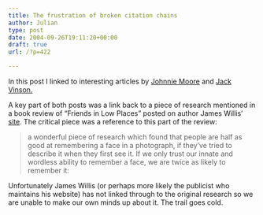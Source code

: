 ```yaml
---
title: The frustration of broken citation chains
author: Julian
type: post
date: 2004-09-26T19:11:20+00:00
draft: true
url: /?p=422

---
```

In this post I linked to interesting articles by [Johnnie Moore][1] and [Jack Vinson.][2]

A key part of both posts was a link back to a piece of research mentioned in a book review of &#8220;Friends in Low Places&#8221; posted on author James Willis&#8217; [site][3]. The critical piece was a reference to this part of the review:

> a wonderful piece of research which found that people are half as good at remembering a face in a photograph, if they’ve tried to describe it when they first see it. If we only trust our innate and wordless ability to remember a face, we are twice as likely to remember it:

Unfortunately James Willis (or perhaps more likely the publicist who maintains his website) has not linked through to the original research so we are unable to make our own minds up about it. The trail goes cold.

 [1]: https://www.johnniemoore.com/blog/archives/000480.php
 [2]: https://jackvinson.com/archives/2004/09/19/conscious_kills_the_unconscious_knowledge.html
 [3]: https://www.friendsinlowplaces.co.uk/